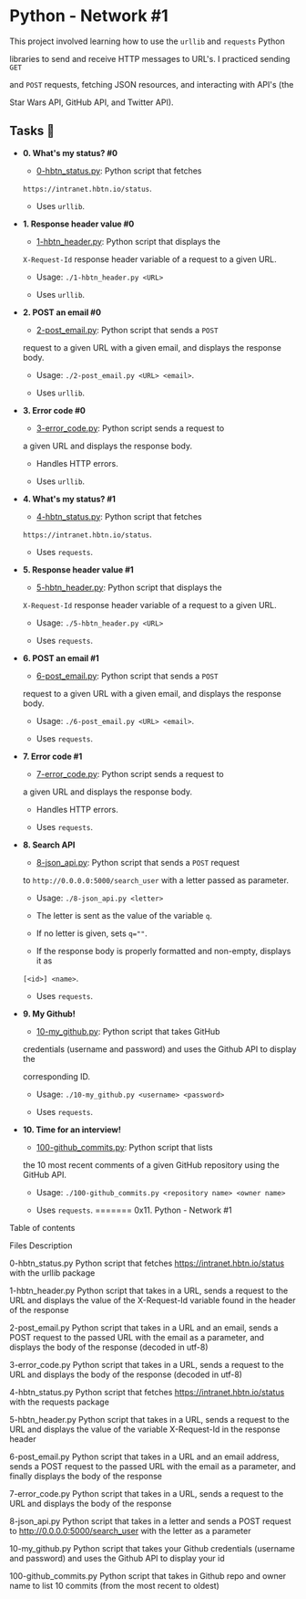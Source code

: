# Python - Network #1



This project involved learning how to use the `urllib` and `requests` Python

libraries to send and receive HTTP messages to URL's. I practiced sending `GET`

and `POST` requests, fetching JSON resources, and interacting with API's (the

Star Wars API, GitHub API, and Twitter API).



## Tasks :page_with_curl:



* **0. What's my status? #0**

  * [0-hbtn_status.py](./0-hbtn_status.py): Python script that fetches
  
  `https://intranet.hbtn.io/status`.
  
  * Uses `urllib`.
  


* **1. Response header value #0**

  * [1-hbtn_header.py](./1-hbtn_header.py): Python script that displays the
  
  `X-Request-Id` response header variable of a request to a given URL.
  
  * Usage: `./1-hbtn_header.py <URL>`
  
  * Uses `urllib`.
  


* **2. POST an email #0**

  * [2-post_email.py](./2-post_email.py): Python script that sends a `POST`
  
  request to a given URL with a given email, and displays the response body.
  
  * Usage: `./2-post_email.py <URL> <email>`.
  
  * Uses `urllib`.
  


* **3. Error code #0**

  * [3-error_code.py](./3-error_code.py): Python script sends a request to
  
  a given URL and displays the response body.
  
  * Handles HTTP errors.
  
  * Uses `urllib`.
  


* **4. What's my status? #1**

  * [4-hbtn_status.py](./4-hbtn_status.py): Python script that fetches
  
  `https://intranet.hbtn.io/status`.
  
  * Uses `requests`.
  


* **5. Response header value #1**

  * [5-hbtn_header.py](./5-hbtn_header.py): Python script that displays the
  
  `X-Request-Id` response header variable of a request to a given URL.
  
  * Usage: `./5-hbtn_header.py <URL>`
  
  * Uses `requests`.
  


* **6. POST an email #1**

  * [6-post_email.py](./6-post_email.py): Python script that sends a `POST`
  
  request to a given URL with a given email, and displays the response body.
  
  * Usage: `./6-post_email.py <URL> <email>`.
  
  * Uses `requests`.
  


* **7. Error code #1**

  * [7-error_code.py](./7-error_code.py): Python script sends a request to
  
  a given URL and displays the response body.
  
  * Handles HTTP errors.
  
  * Uses `requests`.
  


* **8. Search API**

  * [8-json_api.py](./8-json_api.py): Python script that sends a `POST` request
  
  to `http://0.0.0.0:5000/search_user` with a letter passed as parameter.
  
  * Usage: `./8-json_api.py <letter>`
  
  * The letter is sent as the value of the variable `q`.
  
  * If no letter is given, sets `q=""`.
  
  * If the response body is properly formatted and non-empty, displays it as
  
  `[<id>] <name>`.
  
  * Uses `requests`.
  


* **9. My Github!**

  * [10-my_github.py](./10-my_github.py): Python script that takes GitHub
  
  credentials (username and password) and uses the Github API to display the
  
  corresponding ID.
  
  * Usage: `./10-my_github.py <username> <password>`
  
  * Uses `requests`.
  


* **10. Time for an interview!**

  * [100-github_commits.py](./100-github_commits.py): Python script that lists
  
  the 10 most recent comments of a given GitHub repository using the GitHub API.
  
  * Usage: `./100-github_commits.py <repository name> <owner name>`
  
  * Uses `requests`.
=======
0x11. Python - Network #1

Table of contents

Files Description

0-hbtn_status.py	Python script that fetches https://intranet.hbtn.io/status with the urllib package

1-hbtn_header.py	Python script that takes in a URL, sends a request to the URL and displays the value of the X-Request-Id variable found in the header of the response

2-post_email.py		Python script that takes in a URL and an email, sends a POST request to the passed URL with the email as a parameter, and displays the body of the response (decoded in utf-8)

3-error_code.py		Python script that takes in a URL, sends a request to the URL and displays the body of the response (decoded in utf-8)

4-hbtn_status.py	Python script that fetches https://intranet.hbtn.io/status with the requests package

5-hbtn_header.py	Python script that takes in a URL, sends a request to the URL and displays the value of the variable X-Request-Id in the response header

6-post_email.py		Python script that takes in a URL and an email address, sends a POST request to the passed URL with the email as a parameter, and finally displays the body of the response

7-error_code.py		Python script that takes in a URL, sends a request to the URL and displays the body of the response

8-json_api.py		Python script that takes in a letter and sends a POST request to http://0.0.0.0:5000/search_user with the letter as a parameter

10-my_github.py		Python script that takes your Github credentials (username and password) and uses the Github API to display your id

100-github_commits.py	Python script that takes in Github repo and owner name to list 10 commits (from the most recent to oldest)
